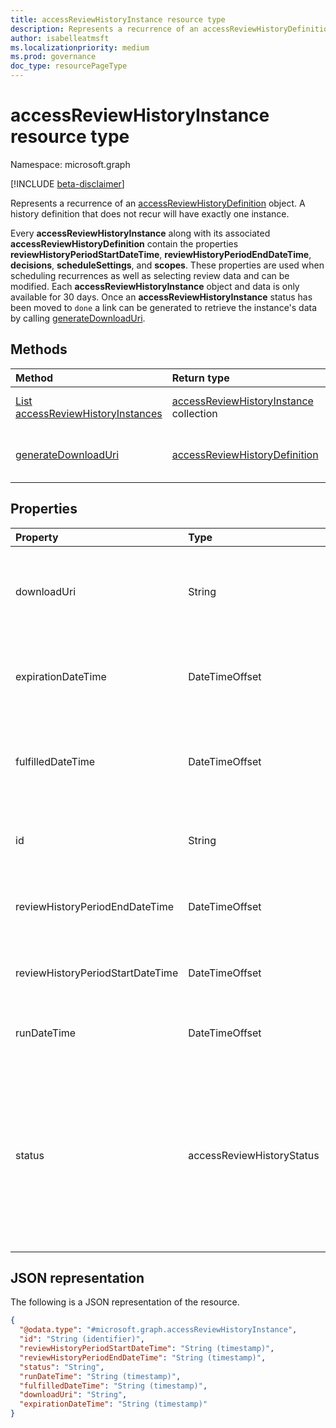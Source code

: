 ```yaml
---
title: accessReviewHistoryInstance resource type
description: Represents a recurrence of an accessReviewHistoryDefinition object.
author: isabelleatmsft
ms.localizationpriority: medium
ms.prod: governance
doc_type: resourcePageType
---
```


# accessReviewHistoryInstance resource type

Namespace: microsoft.graph

[!INCLUDE [beta-disclaimer](../../includes/beta-disclaimer.md)]

 Represents a recurrence of an [accessReviewHistoryDefinition](accessreviewhistorydefinition.md) object. A history definition that does not recur will have exactly one instance.

 Every **accessReviewHistoryInstance** along with its associated **accessReviewHistoryDefinition** contain the properties **reviewHistoryPeriodStartDateTime**, **reviewHistoryPeriodEndDateTime**, **decisions**, **scheduleSettings**, and **scopes**. These properties are used when scheduling recurrences as well as selecting review data and can be modified. Each **accessReviewHistoryInstance** object and data is only available for 30 days. Once an **accessReviewHistoryInstance** status has been moved to `done` a link can be generated to retrieve the instance's data by calling [generateDownloadUri](../api/accessreviewhistoryinstance-generatedownloaduri.md).

## Methods

| Method                                                                                      | Return type                                                              | Description                                                                                                        |
| :------------------------------------------------------------------------------------------ | :----------------------------------------------------------------------- | :----------------------------------------------------------------------------------------------------------------- |
| [List accessReviewHistoryInstances](../api/accessreviewhistorydefinition-list-instances.md) | [accessReviewHistoryInstance](accessreviewhistoryinstance.md) collection | Retrieve a list of the [accessReviewHistoryInstance](accessreviewhistoryinstance.md) objects and their properties. |
| [generateDownloadUri](../api/accessreviewhistoryinstance-generatedownloaduri.md)            | [accessReviewHistoryDefinition](accessreviewhistorydefinition.md)        | Generates a URI which can be used to retrieve the instance's review history data.                                  |

## Properties

| Property                         | Type                      | Description                                                                                                                                                                                                                                                                                                                                                        |
| :------------------------------- | :------------------------ | :----------------------------------------------------------------------------------------------------------------------------------------------------------------------------------------------------------------------------------------------------------------------------------------------------------------------------------------------------------------- |
| downloadUri                      | String                    | Uri which can be used to retrieve review history data. This URI will be active for 24 hours after being generated. Required.                                                                                                                                                                                                                                       |
| expirationDateTime               | DateTimeOffset            | Timestamp when this instance and associated data expires and the history is deleted. Required.                                                                                                                                                                                                                                                                     |
| fulfilledDateTime                | DateTimeOffset            | Timestamp when all of the available data for this instance was collected. This will be set after this instance's status is set to `done`. Required.                                                                                                                                                                                                                |
| id                               | String                    | The assigned unique identifier of an access review history instance. Read-only. Required.                                                                                                                                                                                                                                                                          |
| reviewHistoryPeriodEndDateTime   | DateTimeOffset            | Timestamp, reviews ending on or before this date will be included in the fetched history data.                                                                                                                                                                                                                                                                     |
| reviewHistoryPeriodStartDateTime | DateTimeOffset            | Timestamp, reviews starting on or after this date will be included in the fetched history data.                                                                                                                                                                                                                                                                    |
| runDateTime                      | DateTimeOffset            | Timestamp when the instance's history data is scheduled to be generated.                                                                                                                                                                                                                                                                                           |
| status                           | accessReviewHistoryStatus | Represents the status of the review history data collection. The possible values are: `done`, `inProgress`, `error`, `requested`, `unknownFutureValue`. Once the **status** has been marked as `done`, a link can be generated to retrieve the instance's data by calling [generateDownloadUri](../api/accessreviewhistoryinstance-generatedownloaduri.md) method. |

## JSON representation

The following is a JSON representation of the resource.

<!-- {
  "blockType": "resource",
  "keyProperty": "id",
  "@odata.type": "microsoft.graph.accessReviewHistoryInstance",
  "baseType": "microsoft.graph.entity",
  "openType": false
}
-->

```json
{
  "@odata.type": "#microsoft.graph.accessReviewHistoryInstance",
  "id": "String (identifier)",
  "reviewHistoryPeriodStartDateTime": "String (timestamp)",
  "reviewHistoryPeriodEndDateTime": "String (timestamp)",
  "status": "String",
  "runDateTime": "String (timestamp)",
  "fulfilledDateTime": "String (timestamp)",
  "downloadUri": "String",
  "expirationDateTime": "String (timestamp)"
}
```
